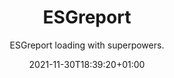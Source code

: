 ---
title: "ESGreport"
date: "2021-11-30T18:39:20+01:00"
subtitle: ESGreport loading with superpowers.
image: "gallery/lazyimg.png"
alt: "hugo-mods/lazyimg"
# color: "#fff"
#hoverColor: "#fff"
github: 
    repo: "hugo-mods/lazyimg"
    showInfo: true
    showButtons: false
buttons:
  - i18n: get 
    icon: get
    url: "https://github.com/Insightiva/ESGdev"
  - i18n: example 
    icon: example
    url: "https://hugo-mods-lazyimg.netlify.app/"
draft: false
---